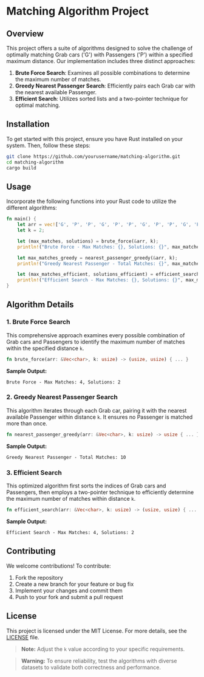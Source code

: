 # Matching Algorithm Project

## Overview

This project offers a suite of algorithms designed to solve the challenge of optimally matching Grab cars ('G') with Passengers ('P') within a specified maximum distance. Our implementation includes three distinct approaches:

1. **Brute Force Search**: Examines all possible combinations to determine the maximum number of matches.
2. **Greedy Nearest Passenger Search**: Efficiently pairs each Grab car with the nearest available Passenger.
3. **Efficient Search**: Utilizes sorted lists and a two-pointer technique for optimal matching.

## Installation

To get started with this project, ensure you have Rust installed on your system. Then, follow these steps:

```bash
git clone https://github.com/yourusername/matching-algorithm.git
cd matching-algorithm
cargo build
```

## Usage

Incorporate the following functions into your Rust code to utilize the different algorithms:

```rust
fn main() {
    let arr = vec!['G', 'P', 'P', 'G', 'P', 'P', 'G', 'P', 'P', 'G', 'P', 'P', 'G', 'P', 'P', 'G', 'P', 'P', 'G', 'P', 'P', 'G', 'P', 'P', 'G', 'P', 'P', 'G', 'P', 'P', 'G', 'P', 'P', 'G', 'P', 'P', 'G', 'P', 'P', 'G', 'P', 'P', 'G'];
    let k = 2;

    let (max_matches, solutions) = brute_force(&arr, k);
    println!("Brute Force - Max Matches: {}, Solutions: {}", max_matches, solutions);

    let max_matches_greedy = nearest_passenger_greedy(&arr, k);
    println!("Greedy Nearest Passenger - Total Matches: {}", max_matches_greedy);

    let (max_matches_efficient, solutions_efficient) = efficient_search(&arr, k);
    println!("Efficient Search - Max Matches: {}, Solutions: {}", max_matches_efficient, solutions_efficient);
}
```

## Algorithm Details

### 1. Brute Force Search

This comprehensive approach examines every possible combination of Grab cars and Passengers to identify the maximum number of matches within the specified distance `k`.

```rust
fn brute_force(arr: &Vec<char>, k: usize) -> (usize, usize) { ... }
```

**Sample Output:**
```
Brute Force - Max Matches: 4, Solutions: 2
```

### 2. Greedy Nearest Passenger Search

This algorithm iterates through each Grab car, pairing it with the nearest available Passenger within distance `k`. It ensures no Passenger is matched more than once.

```rust
fn nearest_passenger_greedy(arr: &Vec<char>, k: usize) -> usize { ... }
```

**Sample Output:**
```
Greedy Nearest Passenger - Total Matches: 10
```

### 3. Efficient Search

This optimized algorithm first sorts the indices of Grab cars and Passengers, then employs a two-pointer technique to efficiently determine the maximum number of matches within distance `k`.

```rust
fn efficient_search(arr: &Vec<char>, k: usize) -> (usize, usize) { ... }
```

**Sample Output:**
```
Efficient Search - Max Matches: 4, Solutions: 2
```

## Contributing

We welcome contributions! To contribute:

1. Fork the repository
2. Create a new branch for your feature or bug fix
3. Implement your changes and commit them
4. Push to your fork and submit a pull request

## License

This project is licensed under the MIT License. For more details, see the [LICENSE](LICENSE) file.

> **Note:** Adjust the `k` value according to your specific requirements.

> **Warning:** To ensure reliability, test the algorithms with diverse datasets to validate both correctness and performance.